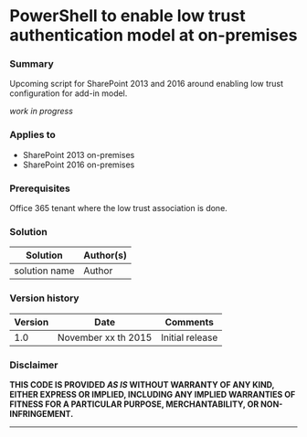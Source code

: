 # PowerShell to enable low trust authentication model at on-premises #

### Summary ###
Upcoming script for SharePoint 2013 and 2016 around enabling low trust configuration for add-in model.

*work in progress*
 
### Applies to ###
-  SharePoint 2013 on-premises
-  SharePoint 2016 on-premises

### Prerequisites ###
Office 365 tenant where the low trust association is done.

### Solution ###
Solution | Author(s)
---------|----------
solution name | Author

### Version history ###
Version  | Date | Comments
---------| -----| --------
1.0  | November xx th 2015 | Initial release

### Disclaimer ###
**THIS CODE IS PROVIDED *AS IS* WITHOUT WARRANTY OF ANY KIND, EITHER EXPRESS OR IMPLIED, INCLUDING ANY IMPLIED WARRANTIES OF FITNESS FOR A PARTICULAR PURPOSE, MERCHANTABILITY, OR NON-INFRINGEMENT.**


----------
